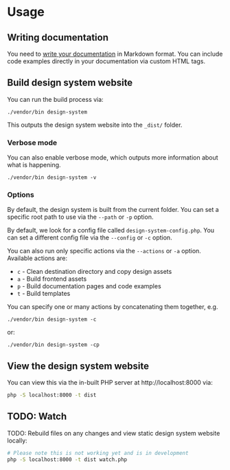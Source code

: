# Usage

## Writing documentation

You need to [write your documentation](writing-documentation.md) in Markdown format. You can include
code examples directly in your documentation via custom HTML tags. 

## Build design system website

You can run the build process via:

```
./vendor/bin design-system
```

This outputs the design system website into the `_dist/` folder.

### Verbose mode

You can also enable verbose mode, which outputs more information about what is happening.

```
./vendor/bin design-system -v
```

### Options

By default, the design system is built from the current folder. You can set a specific root path 
to use via the `--path` or `-p` option.

By default, we look for a config file called `design-system-config.php`. You can set a different config file 
via the `--config` or `-c` option.

You can also run only specific actions via the `--actions` or `-a` option. Available actions are:
* `c` - Clean destination directory and copy design assets 
* `a` - Build frontend assets
* `p` - Build documentation pages and code examples
* `t` - Build templates

You can specify one or many actions by concatenating them together, e.g.

```
./vendor/bin design-system -c
```

or:

```
./vendor/bin design-system -cp
```

## View the design system website
You can view this via the in-built PHP server at http://localhost:8000 via:

```bash
php -S localhost:8000 -t dist
```

## TODO: Watch

TODO: Rebuild files on any changes and view static design system website locally:

```bash
# Please note this is not working yet and is in development
php -S localhost:8000 -t dist watch.php
```
